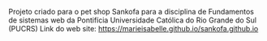 Projeto criado para o pet shop Sankofa para a disciplina de Fundamentos de sistemas web da Pontifícia Universidade Católica do Rio Grande do Sul (PUCRS)
Link do web site: https://marieisabelle.github.io/sankofa.github.io
